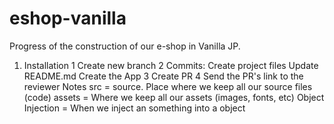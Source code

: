 # eshop-vanilla
Progress of the construction of our e-shop in Vanilla JP.

1. Installation
 1 Create new branch
 2 Commits:
 Create project files
 Update README.md
 Create the App
 3 Create PR
 4 Send the PR's link to the reviewer
Notes
src = source. Place where we keep all our source files (code)
assets = Where we keep all our assets (images, fonts, etc)
Object Injection = When we inject an something into a object
